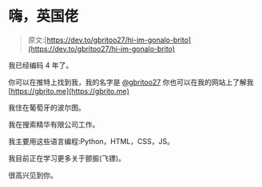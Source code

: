 # 嗨，英国佬

> 原文:[https://dev.to/gbritoo27/hi-im-gonalo-brito](https://dev.to/gbritoo27/hi-im-gonalo-brito)

我已经编码 4 年了。

你可以在推特上找到我，我的名字是 [@gbritoo27](https://twitter.com/gbritoo27)
你也可以在我的网站上了解我 [https://gbrito.me](https://gbrito.me)

我住在葡萄牙的波尔图。

我在搜索精华有限公司工作。

我主要用这些语言编程:Python，HTML，CSS，JS。

我目前正在学习更多关于颤振(飞镖)。

很高兴见到你。